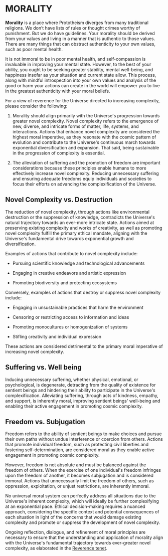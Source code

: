 # MORALITY

**Morality** is a place where Prototheism diverges from many traditional religions. We don’t have lists of rules or thought crimes worthy of punishment. But we do have guidelines. Your morality should be derived from your values and living in a manner that is authentic to those values. There are many things that can obstruct authenticity to your own values, such as poor mental health.

It is not immoral to be in poor mental health, and self-compassion is invaluable in improving your mental state. However, to the best of your ability, you ought to be seeking greater stability, mental well-being, and happiness insofar as your situation and current state allow. This process, along with mindful introspection into your own values and analysis of the good or harm your actions can create in the world will empower you to live in the greatest authenticity with your moral beliefs.

For a view of reverence for the Universe directed to increasing complexity, please consider the following:

1. Morality should align primarily with the Universe's progression towards greater novel complexity. Novel complexity refers to the emergence of new, diverse, and intricate forms of matter, life, systems, and interactions. Actions that enhance novel complexity are considered the highest moral imperative, as they resonate with the cosmic pattern of evolution and contribute to the Universe's continuous march towards exponential diversification and expansion. That said, being sustainable in the progression of complexity is essential.

2. The alleviation of suffering and the promotion of freedom are important considerations because these principles enable humans to more effectively increase novel complexity. Reducing unnecessary suffering and ensuring adequate freedoms equip individuals and societies to focus their efforts on advancing the complexification of the Universe.

## Novel Complexity vs. Destruction

The reduction of novel complexity, through actions like environmental destruction or the suppression of knowledge, contradicts the Universe's natural trajectory towards an ever-more intricate state. Actions aimed at preserving existing complexity and works of creativity, as well as promoting novel complexity fulfill the primary ethical mandate, aligning with the Universe's fundamental drive towards exponential growth and diversification.

Examples of actions that contribute to novel complexity include:

- Pursuing scientific knowledge and technological advancements

- Engaging in creative endeavors and artistic expression

- Promoting biodiversity and protecting ecosystems

Conversely, examples of actions that destroy or suppress novel complexity include:

- Engaging in unsustainable practices that harm the environment

- Censoring or restricting access to information and ideas

- Promoting monocultures or homogenization of systems

- Stifling creativity and individual expression

These actions are considered detrimental to the primary moral imperative of increasing novel complexity.

## Suffering vs. Well being

Inducing unnecessary suffering, whether physical, emotional, or psychological, is degenerate, detracting from the quality of existence for sentient beings and hindering their ability to participate in the Universe's complexification. Alleviating suffering, through acts of kindness, empathy, and support, is inherently moral, improving sentient beings' well-being and enabling their active engagement in promoting cosmic complexity.

## Freedom vs. Subjugation

Freedom refers to the ability of sentient beings to make choices and pursue their own paths without undue interference or coercion from others. Actions that promote individual freedom, such as protecting civil liberties and fostering self-determination, are considered moral as they enable active engagement in promoting cosmic complexity.

However, freedom is not absolute and must be balanced against the freedom of others. When the exercise of one individual's freedom infringes upon the freedom of another, it becomes subjugation and is considered immoral. Actions that unnecessarily limit the freedom of others, such as oppression, exploitation, or unjust restrictions, are inherently immoral.

No universal moral system can perfectly address all situations due to the Universe's inherent complexity, which will ideally be further complexifying at an exponential pace. Ethical decision-making requires a nuanced approach, considering the specific context and potential consequences of each situation in light of the concerns that would damage existing complexity and promote or suppress the development of novel complexity.

Ongoing reflection, dialogue, and refinement of moral principles are necessary to ensure that the understanding and application of morality align with the Universe's fundamental trajectory towards ever-greater novel complexity, as elaborated in the [Reverence tenet](./reverence.md).
